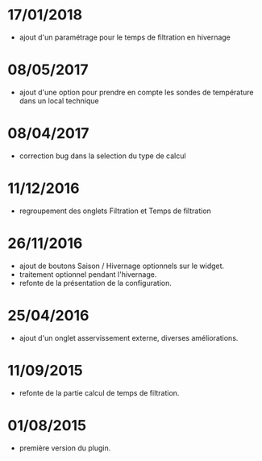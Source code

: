 17/01/2018
===

- ajout d'un paramétrage pour le temps de filtration en hivernage

08/05/2017
===

- ajout d'une option pour prendre en compte les sondes de température dans un local technique

08/04/2017
===

- correction bug dans la selection du type de calcul

11/12/2016
===

- regroupement des onglets Filtration et Temps de filtration

26/11/2016
===

- ajout de boutons Saison / Hivernage optionnels sur le widget.
- traitement optionnel pendant l'hivernage.
- refonte de la présentation de la configuration.

25/04/2016
===

- ajout d'un onglet asservissement externe, diverses améliorations.

11/09/2015
===

- refonte de la partie calcul de temps de filtration.

01/08/2015
===

- première version du plugin.
